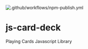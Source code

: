 ![.github/workflows/npm-publish.yml](https://github.com/chiubaca/js-card-deck/workflows/.github/workflows/npm-publish.yml/badge.svg)

# js-card-deck
Playing Cards Javascript Library
